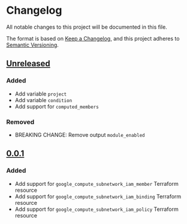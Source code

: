 # Changelog

All notable changes to this project will be documented in this file.

The format is based on [Keep a Changelog](https://keepachangelog.com/en/1.0.0/),
and this project adheres to [Semantic Versioning](https://semver.org/spec/v2.0.0.html).

## [Unreleased]

### Added

- Add variable `project`
- Add variable `condition`
- Add support for `computed_members`

### Removed

- BREAKING CHANGE: Remove output `module_enabled`

## [0.0.1]

### Added

- Add support for `google_compute_subnetwork_iam_member` Terraform resource
- Add support for `google_compute_subnetwork_iam_binding` Terraform resource
- Add support for `google_compute_subnetwork_iam_policy` Terraform resource

[unreleased]: https://github.com/mineiros-io/terraform-google-subnetwork-iam/compare/v0.0.1...HEAD
<!-- [0.0.2]: https://github.com/mineiros-io/terraform-google-subnetwork-iam/compare/v0.0.1...v0.0.2 -->
[0.0.1]: https://github.com/mineiros-io/terraform-google-subnetwork-iam/releases/tag/v0.0.1
